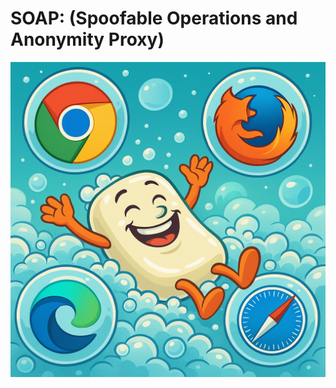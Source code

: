 # SOAP: (Spoofable Operations and Anonymity Proxy)
![Spoofable Operations and Anonymity Proxy Image Placeholder](screenshot.png)

